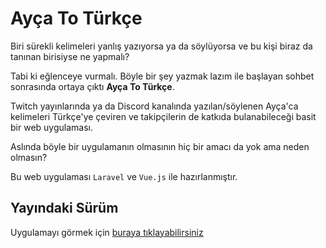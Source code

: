# Ayça To Türkçe

Biri sürekli kelimeleri yanlış yazıyorsa ya da söylüyorsa ve bu kişi biraz da tanınan birisiyse ne yapmalı? 

Tabi ki eğlenceye vurmalı. Böyle bir şey yazmak lazım ile başlayan sohbet sonrasında ortaya çıktı **Ayça To Türkçe**.

Twitch yayınlarında ya da Discord kanalında yazılan/söylenen Ayça'ca kelimeleri Türkçe'ye çeviren ve takipçilerin de katkıda bulanabileceği basit bir web uygulaması.

Aslında böyle bir uygulamanın olmasının hiç bir amacı da yok ama neden olmasın?

Bu web uygulaması `Laravel` ve `Vue.js` ile hazırlanmıştır.


## Yayındaki Sürüm

Uygulamayı görmek için [buraya tıklayabilirsiniz](https://translate.aycaozefe.com/)
